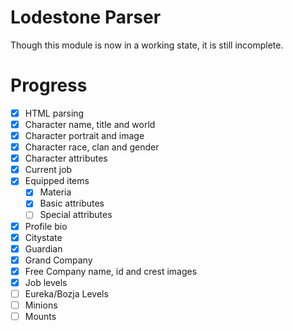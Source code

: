 # Lodestone Parser
Though this module is now in a working state, it is still incomplete.

# Progress
- [x] HTML parsing
- [x] Character name, title and world
- [x] Character portrait and image
- [x] Character race, clan and gender
- [x] Character attributes
- [x] Current job
- [x] Equipped items
	- [x] Materia
	- [x] Basic attributes
	- [ ] Special attributes
- [x] Profile bio
- [x] Citystate
- [x] Guardian
- [x] Grand Company
- [x] Free Company name, id and crest images
- [x] Job levels
- [ ] Eureka/Bozja Levels
- [ ] Minions
- [ ] Mounts
